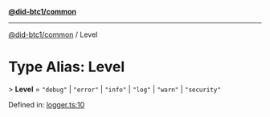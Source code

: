 [**@did-btc1/common**](../README.md)

***

[@did-btc1/common](../globals.md) / Level

# Type Alias: Level

&gt; **Level** = `"debug"` \| `"error"` \| `"info"` \| `"log"` \| `"warn"` \| `"security"`

Defined in: [logger.ts:10](https://github.com/dcdpr/did-btc1-js/blob/4ab6f9915d95beed9bc633644c9db1539395f512/packages/common/src/logger.ts#L10)
